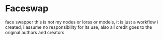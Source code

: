 # Faceswap
face swapper
this is not my nodes or loras or models, it is just a workflow i created, i assume no responsibility for its use, also all credit goes to the original authors and creators
